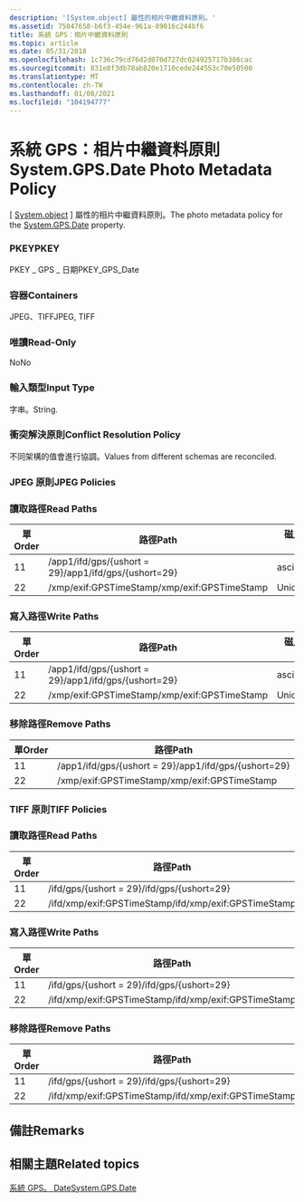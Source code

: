 ```yaml
---
description: '[System.object] 屬性的相片中繼資料原則。'
ms.assetid: 75047658-b6f3-454e-961a-89016c244bf6
title: 系統 GPS：相片中繼資料原則
ms.topic: article
ms.date: 05/31/2018
ms.openlocfilehash: 1c736c79cd76d2d070d727dc024925717b386cac
ms.sourcegitcommit: 831e8f3db78ab820e1710cede244553c70e50500
ms.translationtype: MT
ms.contentlocale: zh-TW
ms.lasthandoff: 01/08/2021
ms.locfileid: "104194777"
---
```

# <a name="systemgpsdate-photo-metadata-policy"></a><span data-ttu-id="54c16-103">系統 GPS：相片中繼資料原則</span><span class="sxs-lookup"><span data-stu-id="54c16-103">System.GPS.Date Photo Metadata Policy</span></span>

<span data-ttu-id="54c16-104">[ [System.object](../properties/props-system-gps-date.md) ] 屬性的相片中繼資料原則。</span><span class="sxs-lookup"><span data-stu-id="54c16-104">The photo metadata policy for the [System.GPS.Date](../properties/props-system-gps-date.md) property.</span></span>

### <a name="pkey"></a><span data-ttu-id="54c16-105">PKEY</span><span class="sxs-lookup"><span data-stu-id="54c16-105">PKEY</span></span>

<span data-ttu-id="54c16-106">PKEY \_ GPS \_ 日期</span><span class="sxs-lookup"><span data-stu-id="54c16-106">PKEY\_GPS\_Date</span></span>

### <a name="containers"></a><span data-ttu-id="54c16-107">容器</span><span class="sxs-lookup"><span data-stu-id="54c16-107">Containers</span></span>

<span data-ttu-id="54c16-108">JPEG、TIFF</span><span class="sxs-lookup"><span data-stu-id="54c16-108">JPEG, TIFF</span></span>

### <a name="read-only"></a><span data-ttu-id="54c16-109">唯讀</span><span class="sxs-lookup"><span data-stu-id="54c16-109">Read-Only</span></span>

<span data-ttu-id="54c16-110">No</span><span class="sxs-lookup"><span data-stu-id="54c16-110">No</span></span>

### <a name="input-type"></a><span data-ttu-id="54c16-111">輸入類型</span><span class="sxs-lookup"><span data-stu-id="54c16-111">Input Type</span></span>

<span data-ttu-id="54c16-112">字串。</span><span class="sxs-lookup"><span data-stu-id="54c16-112">String.</span></span>

### <a name="conflict-resolution-policy"></a><span data-ttu-id="54c16-113">衝突解決原則</span><span class="sxs-lookup"><span data-stu-id="54c16-113">Conflict Resolution Policy</span></span>

<span data-ttu-id="54c16-114">不同架構的值會進行協調。</span><span class="sxs-lookup"><span data-stu-id="54c16-114">Values from different schemas are reconciled.</span></span>

### <a name="jpeg-policies"></a><span data-ttu-id="54c16-115">JPEG 原則</span><span class="sxs-lookup"><span data-stu-id="54c16-115">JPEG Policies</span></span>

### <a name="read-paths"></a><span data-ttu-id="54c16-116">讀取路徑</span><span class="sxs-lookup"><span data-stu-id="54c16-116">Read Paths</span></span>



| <span data-ttu-id="54c16-117">單</span><span class="sxs-lookup"><span data-stu-id="54c16-117">Order</span></span> | <span data-ttu-id="54c16-118">路徑</span><span class="sxs-lookup"><span data-stu-id="54c16-118">Path</span></span>                      | <span data-ttu-id="54c16-119">磁片格式</span><span class="sxs-lookup"><span data-stu-id="54c16-119">Disk Format</span></span> |
|-------|---------------------------|-------------|
| <span data-ttu-id="54c16-120">1</span><span class="sxs-lookup"><span data-stu-id="54c16-120">1</span></span>     | <span data-ttu-id="54c16-121">/app1/ifd/gps/{ushort = 29}</span><span class="sxs-lookup"><span data-stu-id="54c16-121">/app1/ifd/gps/{ushort=29}</span></span> | <span data-ttu-id="54c16-122">ascii</span><span class="sxs-lookup"><span data-stu-id="54c16-122">ascii</span></span>       |
| <span data-ttu-id="54c16-123">2</span><span class="sxs-lookup"><span data-stu-id="54c16-123">2</span></span>     | <span data-ttu-id="54c16-124">/xmp/exif:GPSTimeStamp</span><span class="sxs-lookup"><span data-stu-id="54c16-124">/xmp/exif:GPSTimeStamp</span></span>    | <span data-ttu-id="54c16-125">Unicode</span><span class="sxs-lookup"><span data-stu-id="54c16-125">unicode</span></span>     |



 

### <a name="write-paths"></a><span data-ttu-id="54c16-126">寫入路徑</span><span class="sxs-lookup"><span data-stu-id="54c16-126">Write Paths</span></span>



| <span data-ttu-id="54c16-127">單</span><span class="sxs-lookup"><span data-stu-id="54c16-127">Order</span></span> | <span data-ttu-id="54c16-128">路徑</span><span class="sxs-lookup"><span data-stu-id="54c16-128">Path</span></span>                      | <span data-ttu-id="54c16-129">磁片格式</span><span class="sxs-lookup"><span data-stu-id="54c16-129">Disk Format</span></span> |
|-------|---------------------------|-------------|
| <span data-ttu-id="54c16-130">1</span><span class="sxs-lookup"><span data-stu-id="54c16-130">1</span></span>     | <span data-ttu-id="54c16-131">/app1/ifd/gps/{ushort = 29}</span><span class="sxs-lookup"><span data-stu-id="54c16-131">/app1/ifd/gps/{ushort=29}</span></span> | <span data-ttu-id="54c16-132">ascii</span><span class="sxs-lookup"><span data-stu-id="54c16-132">ascii</span></span>       |
| <span data-ttu-id="54c16-133">2</span><span class="sxs-lookup"><span data-stu-id="54c16-133">2</span></span>     | <span data-ttu-id="54c16-134">/xmp/exif:GPSTimeStamp</span><span class="sxs-lookup"><span data-stu-id="54c16-134">/xmp/exif:GPSTimeStamp</span></span>    | <span data-ttu-id="54c16-135">Unicode</span><span class="sxs-lookup"><span data-stu-id="54c16-135">unicode</span></span>     |



 

### <a name="remove-paths"></a><span data-ttu-id="54c16-136">移除路徑</span><span class="sxs-lookup"><span data-stu-id="54c16-136">Remove Paths</span></span>



| <span data-ttu-id="54c16-137">單</span><span class="sxs-lookup"><span data-stu-id="54c16-137">Order</span></span> | <span data-ttu-id="54c16-138">路徑</span><span class="sxs-lookup"><span data-stu-id="54c16-138">Path</span></span>                      |
|-------|---------------------------|
| <span data-ttu-id="54c16-139">1</span><span class="sxs-lookup"><span data-stu-id="54c16-139">1</span></span>     | <span data-ttu-id="54c16-140">/app1/ifd/gps/{ushort = 29}</span><span class="sxs-lookup"><span data-stu-id="54c16-140">/app1/ifd/gps/{ushort=29}</span></span> |
| <span data-ttu-id="54c16-141">2</span><span class="sxs-lookup"><span data-stu-id="54c16-141">2</span></span>     | <span data-ttu-id="54c16-142">/xmp/exif:GPSTimeStamp</span><span class="sxs-lookup"><span data-stu-id="54c16-142">/xmp/exif:GPSTimeStamp</span></span>    |



 

### <a name="tiff-policies"></a><span data-ttu-id="54c16-143">TIFF 原則</span><span class="sxs-lookup"><span data-stu-id="54c16-143">TIFF Policies</span></span>

### <a name="read-paths"></a><span data-ttu-id="54c16-144">讀取路徑</span><span class="sxs-lookup"><span data-stu-id="54c16-144">Read Paths</span></span>



| <span data-ttu-id="54c16-145">單</span><span class="sxs-lookup"><span data-stu-id="54c16-145">Order</span></span> | <span data-ttu-id="54c16-146">路徑</span><span class="sxs-lookup"><span data-stu-id="54c16-146">Path</span></span>                       | <span data-ttu-id="54c16-147">磁片格式</span><span class="sxs-lookup"><span data-stu-id="54c16-147">Disk Format</span></span> |
|-------|----------------------------|-------------|
| <span data-ttu-id="54c16-148">1</span><span class="sxs-lookup"><span data-stu-id="54c16-148">1</span></span>     | <span data-ttu-id="54c16-149">/ifd/gps/{ushort = 29}</span><span class="sxs-lookup"><span data-stu-id="54c16-149">/ifd/gps/{ushort=29}</span></span>       | <span data-ttu-id="54c16-150">ascii</span><span class="sxs-lookup"><span data-stu-id="54c16-150">ascii</span></span>       |
| <span data-ttu-id="54c16-151">2</span><span class="sxs-lookup"><span data-stu-id="54c16-151">2</span></span>     | <span data-ttu-id="54c16-152">/ifd/xmp/exif:GPSTimeStamp</span><span class="sxs-lookup"><span data-stu-id="54c16-152">/ifd/xmp/exif:GPSTimeStamp</span></span> | <span data-ttu-id="54c16-153">Unicode</span><span class="sxs-lookup"><span data-stu-id="54c16-153">unicode</span></span>     |



 

### <a name="write-paths"></a><span data-ttu-id="54c16-154">寫入路徑</span><span class="sxs-lookup"><span data-stu-id="54c16-154">Write Paths</span></span>



| <span data-ttu-id="54c16-155">單</span><span class="sxs-lookup"><span data-stu-id="54c16-155">Order</span></span> | <span data-ttu-id="54c16-156">路徑</span><span class="sxs-lookup"><span data-stu-id="54c16-156">Path</span></span>                       | <span data-ttu-id="54c16-157">磁片格式</span><span class="sxs-lookup"><span data-stu-id="54c16-157">Disk Format</span></span> |
|-------|----------------------------|-------------|
| <span data-ttu-id="54c16-158">1</span><span class="sxs-lookup"><span data-stu-id="54c16-158">1</span></span>     | <span data-ttu-id="54c16-159">/ifd/gps/{ushort = 29}</span><span class="sxs-lookup"><span data-stu-id="54c16-159">/ifd/gps/{ushort=29}</span></span>       | <span data-ttu-id="54c16-160">ascii</span><span class="sxs-lookup"><span data-stu-id="54c16-160">ascii</span></span>       |
| <span data-ttu-id="54c16-161">2</span><span class="sxs-lookup"><span data-stu-id="54c16-161">2</span></span>     | <span data-ttu-id="54c16-162">/ifd/xmp/exif:GPSTimeStamp</span><span class="sxs-lookup"><span data-stu-id="54c16-162">/ifd/xmp/exif:GPSTimeStamp</span></span> | <span data-ttu-id="54c16-163">Unicode</span><span class="sxs-lookup"><span data-stu-id="54c16-163">unicode</span></span>     |



 

### <a name="remove-paths"></a><span data-ttu-id="54c16-164">移除路徑</span><span class="sxs-lookup"><span data-stu-id="54c16-164">Remove Paths</span></span>



| <span data-ttu-id="54c16-165">單</span><span class="sxs-lookup"><span data-stu-id="54c16-165">Order</span></span> | <span data-ttu-id="54c16-166">路徑</span><span class="sxs-lookup"><span data-stu-id="54c16-166">Path</span></span>                       |
|-------|----------------------------|
| <span data-ttu-id="54c16-167">1</span><span class="sxs-lookup"><span data-stu-id="54c16-167">1</span></span>     | <span data-ttu-id="54c16-168">/ifd/gps/{ushort = 29}</span><span class="sxs-lookup"><span data-stu-id="54c16-168">/ifd/gps/{ushort=29}</span></span>       |
| <span data-ttu-id="54c16-169">2</span><span class="sxs-lookup"><span data-stu-id="54c16-169">2</span></span>     | <span data-ttu-id="54c16-170">/ifd/xmp/exif:GPSTimeStamp</span><span class="sxs-lookup"><span data-stu-id="54c16-170">/ifd/xmp/exif:GPSTimeStamp</span></span> |



 

## <a name="remarks"></a><span data-ttu-id="54c16-171">備註</span><span class="sxs-lookup"><span data-stu-id="54c16-171">Remarks</span></span>

## <a name="related-topics"></a><span data-ttu-id="54c16-172">相關主題</span><span class="sxs-lookup"><span data-stu-id="54c16-172">Related topics</span></span>

<dl> <dt>

[<span data-ttu-id="54c16-173">系統 GPS。 Date</span><span class="sxs-lookup"><span data-stu-id="54c16-173">System.GPS.Date</span></span>](../properties/props-system-gps-date.md)
</dt> </dl>

 

 
